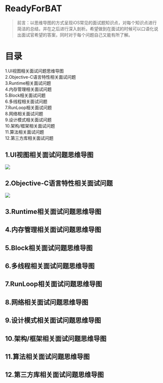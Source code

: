 # ReadyForBAT  

> 前言：以思维导图的方式呈现iOS常见的面试题知识点，对每个知识点进行简洁的总结，并在之后进行深入剖析。希望做到在面试的时候可以口语化说出面试官希望的答案，同时对于每个问题自己又能有所了解。  

# 目录  
1.UI视图相关面试问题思维导图  
2.Objective-C语言特性相关面试问题  
3.Runtime相关面试问题  
4.内存管理相关面试问题  
5.Block相关面试问题  
6.多线程相关面试问题  
7.RunLoop相关面试问题  
8.网络相关面试问题  
9.设计模式相关面试问题  
10.架构/框架相关面试问题  
11.算法相关面试问题   
12.第三方库相关面试问题  
## 1.UI视图相关面试问题思维导图
![](http://oriq21dog.bkt.clouddn.com/bloc/2018-04-18-UI%E8%A7%86%E5%9B%BE.jpg)
## 2.Objective-C语言特性相关面试问题 
![](http://oriq21dog.bkt.clouddn.com/bloc/2018-04-18-Objective-C%E8%AF%AD%E8%A8%80%E7%89%B9%E6%80%A7.jpg) 
## 3.Runtime相关面试问题思维导图 
## 4.内存管理相关面试问题思维导图  
## 5.Block相关面试问题思维导图 
## 6.多线程相关面试问题思维导图  
## 7.RunLoop相关面试问题思维导图
## 8.网络相关面试问题思维导图
## 9.设计模式相关面试问题思维导图
## 10.架构/框架相关面试问题思维导图
## 11.算法相关面试问题思维导图
## 12.第三方库相关面试问题思维导图


